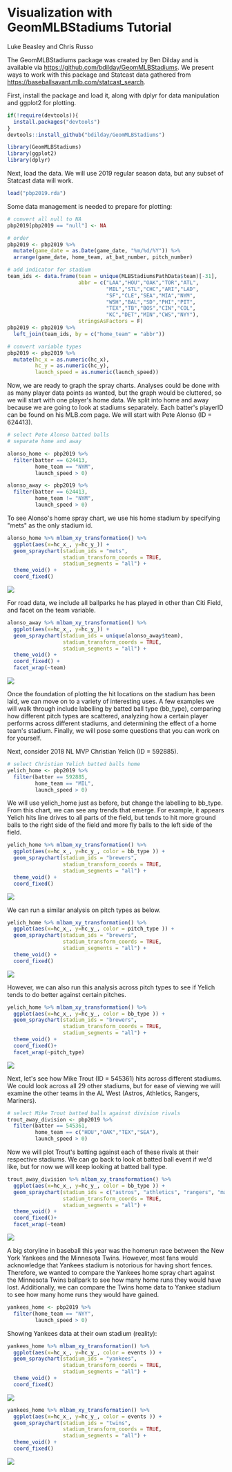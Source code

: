 Visualization with GeomMLBStadiums Tutorial
================
Luke Beasley and Chris Russo

The GeomMLBStadiums package was created by Ben Dilday and is available via <https://github.com/bdilday/GeomMLBStadiums>. We present ways to work with this package and Statcast data gathered from <https://baseballsavant.mlb.com/statcast_search>.

First, install the package and load it, along with dplyr for data manipulation and ggplot2 for plotting.

``` r
if(!require(devtools)){
  install.packages("devtools")
}
devtools::install_github("bdilday/GeomMLBStadiums")
```

``` r
library(GeomMLBStadiums)
library(ggplot2)
library(dplyr)
```

Next, load the data. We will use 2019 regular season data, but any subset of Statcast data will work.

``` r
load("pbp2019.rda")
```

Some data management is needed to prepare for plotting:

``` r
# convert all null to NA
pbp2019[pbp2019 == "null"] <- NA

# order
pbp2019 <- pbp2019 %>%
  mutate(game_date = as.Date(game_date, "%m/%d/%Y")) %>%
  arrange(game_date, home_team, at_bat_number, pitch_number)

# add indicator for stadium
team_ids <- data.frame(team = unique(MLBStadiumsPathData$team)[-31],
                       abbr = c("LAA","HOU","OAK","TOR","ATL",
                                "MIL","STL","CHC","ARI","LAD",
                                "SF","CLE","SEA","MIA","NYM",
                                "WSH","BAL","SD","PHI","PIT",
                                "TEX","TB","BOS","CIN","COL",
                                "KC","DET","MIN","CWS","NYY"),
                       stringsAsFactors = F)
pbp2019 <- pbp2019 %>%
  left_join(team_ids, by = c("home_team" = "abbr"))

# convert variable types
pbp2019 <- pbp2019 %>%
  mutate(hc_x = as.numeric(hc_x),
         hc_y = as.numeric(hc_y),
         launch_speed = as.numeric(launch_speed))
```

Now, we are ready to graph the spray charts. Analyses could be done with as many player data points as wanted, but the graph would be cluttered, so we will start with one player's home data. We split into home and away because we are going to look at stadiums separately. Each batter's playerID can be found on his MLB.com page. We will start with Pete Alonso (ID = 624413).

``` r
# select Pete Alonso batted balls
# separate home and away

alonso_home <- pbp2019 %>%
  filter(batter == 624413,
         home_team == "NYM",
         launch_speed > 0)

alonso_away <- pbp2019 %>%
  filter(batter == 624413,
         home_team != "NYM",
         launch_speed > 0)
```

To see Alonso's home spray chart, we use his home stadium by specifying "mets" as the only stadium id.

``` r
alonso_home %>% mlbam_xy_transformation() %>%  
  ggplot(aes(x=hc_x_, y=hc_y_)) + 
  geom_spraychart(stadium_ids = "mets",
                  stadium_transform_coords = TRUE, 
                  stadium_segments = "all") + 
  theme_void() + 
  coord_fixed()
```

![](geommlbstadiums_tutorial_files/figure-markdown_github/unnamed-chunk-6-1.png)

For road data, we include all ballparks he has played in other than Citi Field, and facet on the team variable.

``` r
alonso_away %>% mlbam_xy_transformation() %>%  
  ggplot(aes(x=hc_x_, y=hc_y_)) + 
  geom_spraychart(stadium_ids = unique(alonso_away$team),
                  stadium_transform_coords = TRUE, 
                  stadium_segments = "all") + 
  theme_void() + 
  coord_fixed() +
  facet_wrap(~team)
```

![](geommlbstadiums_tutorial_files/figure-markdown_github/unnamed-chunk-7-1.png)

Once the foundation of plotting the hit locations on the stadium has been laid, we can move on to a variety of interesting uses. A few examples we will walk through include labelling by batted ball type (bb\_type), comparing how different pitch types are scattered, analyzing how a certain player performs across different stadiums, and determining the effect of a home team's stadium. Finally, we will pose some questions that you can work on for yourself.

Next, consider 2018 NL MVP Christian Yelich (ID = 592885).

``` r
# select Christian Yelich batted balls home
yelich_home <- pbp2019 %>%
  filter(batter == 592885,
         home_team == "MIL",
         launch_speed > 0)
```

We will use yelich\_home just as before, but change the labelling to bb\_type. From this chart, we can see any trends that emerge. For example, it appears Yelich hits line drives to all parts of the field, but tends to hit more ground balls to the right side of the field and more fly balls to the left side of the field.

``` r
yelich_home %>% mlbam_xy_transformation() %>%  
  ggplot(aes(x=hc_x_, y=hc_y_, color = bb_type )) + 
  geom_spraychart(stadium_ids = "brewers",
                  stadium_transform_coords = TRUE, 
                  stadium_segments = "all") + 
  theme_void() + 
  coord_fixed()
```

![](geommlbstadiums_tutorial_files/figure-markdown_github/unnamed-chunk-9-1.png)

We can run a similar analysis on pitch types as below.

``` r
yelich_home %>% mlbam_xy_transformation() %>%  
  ggplot(aes(x=hc_x_, y=hc_y_, color = pitch_type )) + 
  geom_spraychart(stadium_ids = "brewers",
                  stadium_transform_coords = TRUE, 
                  stadium_segments = "all") + 
  theme_void() + 
  coord_fixed()
```

![](geommlbstadiums_tutorial_files/figure-markdown_github/unnamed-chunk-10-1.png)

However, we can also run this analysis across pitch types to see if Yelich tends to do better against certain pitches.

``` r
yelich_home %>% mlbam_xy_transformation() %>%  
  ggplot(aes(x=hc_x_, y=hc_y_, color = bb_type )) + 
  geom_spraychart(stadium_ids = "brewers",
                  stadium_transform_coords = TRUE, 
                  stadium_segments = "all") + 
  theme_void() + 
  coord_fixed()+
  facet_wrap(~pitch_type)
```

![](geommlbstadiums_tutorial_files/figure-markdown_github/unnamed-chunk-11-1.png)

Next, let's see how Mike Trout (ID = 545361) hits across different stadiums. We could look across all 29 other stadiums, but for ease of viewing we will examine the other teams in the AL West (Astros, Athletics, Rangers, Mariners).

``` r
# select Mike Trout batted balls against division rivals
trout_away_division <- pbp2019 %>%
  filter(batter == 545361,
         home_team == c("HOU","OAK","TEX","SEA"),
         launch_speed > 0)
```

Now we will plot Trout's batting against each of these rivals at their respective stadiums. We can go back to look at batted ball event if we'd like, but for now we will keep looking at batted ball type.

``` r
trout_away_division %>% mlbam_xy_transformation() %>%  
  ggplot(aes(x=hc_x_, y=hc_y_, color = bb_type )) + 
  geom_spraychart(stadium_ids = c("astros", "athletics", "rangers", "mariners"),
                  stadium_transform_coords = TRUE, 
                  stadium_segments = "all") + 
  theme_void() + 
  coord_fixed()+
  facet_wrap(~team)
```

![](geommlbstadiums_tutorial_files/figure-markdown_github/unnamed-chunk-13-1.png)

A big storyline in baseball this year was the homerun race between the New York Yankees and the Minnesota Twins. However, most fans would acknowledge that Yankees stadium is notorious for having short fences. Therefore, we wanted to compare the Yankees home spray chart against the Minnesota Twins ballpark to see how many home runs they would have lost. Additionally, we can compare the Twins home data to Yankee stadium to see how many home runs they would have gained.

``` r
yankees_home <- pbp2019 %>%
  filter(home_team == "NYY",
         launch_speed > 0)
```

Showing Yankees data at their own stadium (reality):

``` r
yankees_home %>% mlbam_xy_transformation() %>%  
  ggplot(aes(x=hc_x_, y=hc_y_, color = events )) + 
  geom_spraychart(stadium_ids = "yankees",
                  stadium_transform_coords = TRUE, 
                  stadium_segments = "all") + 
  theme_void() + 
  coord_fixed()
```

![](geommlbstadiums_tutorial_files/figure-markdown_github/unnamed-chunk-15-1.png)

``` r
yankees_home %>% mlbam_xy_transformation() %>%  
  ggplot(aes(x=hc_x_, y=hc_y_, color = events )) + 
  geom_spraychart(stadium_ids = "twins",
                  stadium_transform_coords = TRUE, 
                  stadium_segments = "all") + 
  theme_void() + 
  coord_fixed()
```

![](geommlbstadiums_tutorial_files/figure-markdown_github/unnamed-chunk-16-1.png)
